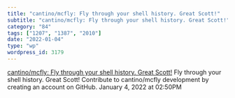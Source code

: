 ```yaml
---
title: "cantino/mcfly: Fly through your shell history. Great Scott!"
subtitle: "cantino/mcfly: Fly through your shell history. Great Scott!"
category: "84"
tags: ["1207", "1387", "2010"]
date: "2022-01-04"
type: "wp"
wordpress_id: 3179
---
```

[ cantino/mcfly: Fly through your shell history. Great Scott!](https://github.com/cantino/mcfly)
 Fly through your shell history. Great Scott! Contribute to cantino/mcfly development by creating an account on GitHub.
January 4, 2022 at 02:50PM